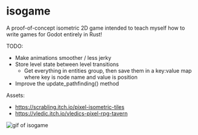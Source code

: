 # isogame

A proof-of-concept isometric 2D game intended to teach myself how to write games for Godot entirely in Rust!

TODO:

- Make animations smoother / less jerky
- Store level state between level transitions
	- Get everything in entities group, then save them in a key:value map where key is node name and value is position
- Improve the update_pathfinding() method

Assets:

- https://scrabling.itch.io/pixel-isometric-tiles
- https://vledic.itch.io/vledics-pixel-rpg-tavern

![gif of isogame](isogame.gif)
